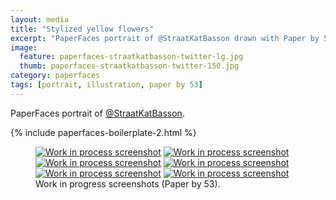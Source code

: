 ```yaml
---
layout: media
title: "Stylized yellow flowers"
excerpt: "PaperFaces portrait of @StraatKatBasson drawn with Paper by 53 on an iPad."
image: 
  feature: paperfaces-straatkatbasson-twitter-lg.jpg
  thumb: paperfaces-straatkatbasson-twitter-150.jpg
category: paperfaces
tags: [portrait, illustration, paper by 53]
---
```


PaperFaces portrait of <a href="http://twitter.com/StraatKatBasson">@StraatKatBasson</a>.

{% include paperfaces-boilerplate-2.html %}

<figure class="half">
	<a href="{{ site.url }}/images/paperfaces-straatkatbasson-process-1-lg.jpg"><img src="{{ site.url }}/images/paperfaces-straatkatbasson-process-1-600.jpg" alt="Work in process screenshot"></a>
	<a href="{{ site.url }}/images/paperfaces-straatkatbasson-process-2-lg.jpg"><img src="{{ site.url }}/images/paperfaces-straatkatbasson-process-2-600.jpg" alt="Work in process screenshot"></a>
	<a href="{{ site.url }}/images/paperfaces-straatkatbasson-process-3-lg.jpg"><img src="{{ site.url }}/images/paperfaces-straatkatbasson-process-3-600.jpg" alt="Work in process screenshot"></a>
	<a href="{{ site.url }}/images/paperfaces-straatkatbasson-process-4-lg.jpg"><img src="{{ site.url }}/images/paperfaces-straatkatbasson-process-4-600.jpg" alt="Work in process screenshot"></a>
	<a href="{{ site.url }}/images/paperfaces-straatkatbasson-process-5-lg.jpg"><img src="{{ site.url }}/images/paperfaces-straatkatbasson-process-5-600.jpg" alt="Work in process screenshot"></a>
	<a href="{{ site.url }}/images/paperfaces-straatkatbasson-process-6-lg.jpg"><img src="{{ site.url }}/images/paperfaces-straatkatbasson-process-6-600.jpg" alt="Work in process screenshot"></a>
	<figcaption>Work in progress screenshots (Paper by 53).</figcaption>
</figure>